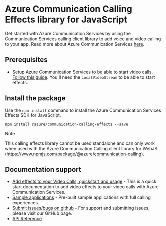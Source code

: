 # Azure Communication Calling Effects library for JavaScript

Get started with Azure Communication Services by using the Communication Services calling client library to add voice and video calling to your app.
Read more about Azure Communication Services [here](https://docs.microsoft.com/azure/communication-services/overview).

## Prerequisites
- Setup Azure Communication Services to be able to start video calls. [Follow this guide](https://learn.microsoft.com/en-us/azure/communication-services/quickstarts/voice-video-calling/get-started-with-video-calling?pivots=platform-web). You'll need the `LocalVideoStream` to be able to start effects.

## Install the package
Use the `npm install` command to install the Azure Communication Services Effects SDK for JavaScript.

```console
npm install @azure/communication-calling-effects --save
```
>[!NOTE]
>This calling effects library cannot be used standalone and can only work when used with the Azure Communication Calling client library for WebJS (https://www.npmjs.com/package/@azure/communication-calling).
>

## Documentation support
- [Add effects to your Video Calls, quickstart and usage](https://learn.microsoft.com/en-us/azure/communication-services/quickstarts/voice-video-calling/get-started-video-effects?pivots=platform-web) - This is a quick start documentation to add video effects to your video calls with Azure Communication Services.
- [Sample applications](https://docs.microsoft.com/azure/communication-services/samples/overview) - Pre-built sample applications with full calling experiences.
- [Submit issues/bugs on github](https://github.com/Azure/Communication/issues) - For support and submitting issues, please visit our GitHub page.
- [API Reference](https://learn.microsoft.com/en-ca/javascript/api/azure-communication-services/@azure/communication-calling-effects/?view=azure-communication-services-js)

